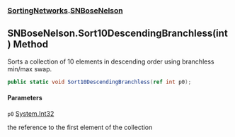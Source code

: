 ### [SortingNetworks](SortingNetworks.md 'SortingNetworks').[SNBoseNelson](SortingNetworks.SNBoseNelson.md 'SortingNetworks.SNBoseNelson')

## SNBoseNelson.Sort10DescendingBranchless(int) Method

Sorts a collection of 10 elements in descending order using branchless min/max swap.

```csharp
public static void Sort10DescendingBranchless(ref int p0);
```
#### Parameters

<a name='SortingNetworks.SNBoseNelson.Sort10DescendingBranchless(int).p0'></a>

`p0` [System.Int32](https://docs.microsoft.com/en-us/dotnet/api/System.Int32 'System.Int32')

the reference to the first element of the collection